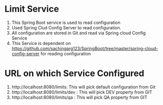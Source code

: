 # Limit Service

1) This Spring Boot service is used to read configuration
2) Used Spring Clud Config Server to read configuration.
3) All configuration are stored in Git and read via Spring cloud Config Service
4) This Service is dependent on https://github.com/sachingarg123/SpringBoot/tree/master/spring-cloud-config-server for reading configuration


# URL on which Service Configured

 1) http://localhost:8080/limits: This will pick default configuration from Git
 2) http://localhost:8080/limits/dev : This will pick DEV property from GIT
 3) http://localhost:8080/limits/qa : This will pick QA property from GIT

